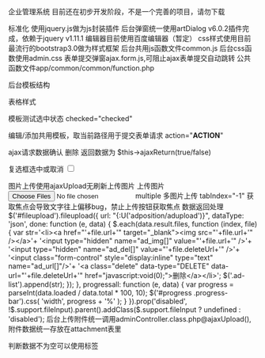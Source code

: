 企业管理系统
目前还在初步开发阶段，不是一个完善的项目，请勿下载

标准化
使用jquery.js做为js封装插件
后台弹窗统一使用artDialog v6.0.2插件完成，依赖于jquery v1.11.1
编辑器目前使用百度编辑器（暂定）
css样式使用目前最流行的bootstrap3.0做为样式框架
后台共用js函数文件common.js
后台css函数使用admin.css
表单提交弹窗ajax.form.js,可阻止ajax表单提交自动跳转
公共函数文件app/common/common/function.php


后台模板结构
<div class="container-fluid">
	<!---操作管理---->
	<div class="mg-btm10"></a>
</div>

表格样式 <table class="table table-bordered table-hover">

模板测试选中状态
<volist name="radio_txt" id="txt">
<eq name="category.is_active" value="$txt['key']">checked="checked"</eq>
</volist>

编辑/添加共用模板，取当前路径用于提交表单请求
action="__ACTION__"

ajax请求数据确认
<a class="confirmurl" data-msg="你确认需要删除吗" data-uri="index.php?a=del">删除</a>
返回数据为 $this->ajaxReturn(true/false)

复选框选中或取消
<input type="checkbox" onclick="$('input[name*=\'checked\']').prop('checked',this.checked);" />

图片上传使用ajaxUpload无刷新上传图片
<span class="btn btn-success fileinput-button">
    <i class="glyphicon glyphicon-picture"></i>
	<span>上传图片</span>
	<input type="file" id="fileupload" multiple name="files[]" tabIndex="-1">
</span>
multiple 多图片上传
tabIndex="-1" 获取焦点会导致文字往上偏移bug，禁止上传按钮获取焦点
数据返回处理
$('#fileupload').fileupload({
        url: "{:U('adposition/adupload')}",
        dataType: 'json',
        done: function (e, data) {
            $.each(data.result.files, function (index, file) {
                var str='<li><a href="'+file.url+'" target="_blank"><img src="'+file.url+'" /></a>'+
                '<input type="hidden" name="ad_img[]" value="'+file.url+'" />'+
                '<input type="hidden" name="ad_del[]" value="'+file.deleteUrl+'" />'+
                '<input class="form-control" style="display:inline" type="text" name="ad_url[]"/>'+
                '<a class="delete" data-type="DELETE" data-url="'+file.deleteUrl+'" href="javascript:void(0);">删除</a></li>';
                $('.ad-list').append(str);
            });
        },
        progressall: function (e, data) {
            var progress = parseInt(data.loaded / data.total * 100, 10);
            $('#progress .progress-bar').css(
                'width',
                progress + '%'
            );
        }
}).prop('disabled', !$.support.fileInput).parent().addClass($.support.fileInput ? undefined : 'disabled');
后台上传附件统一调用adminController.class.php@ajaxUpload(),附件数据统一存放在attachment表里



判断数据不为空可以使用标签
<notempty name="list"><input type="hidden" name="id" value="{$list.ad_id}" /></notempty>
